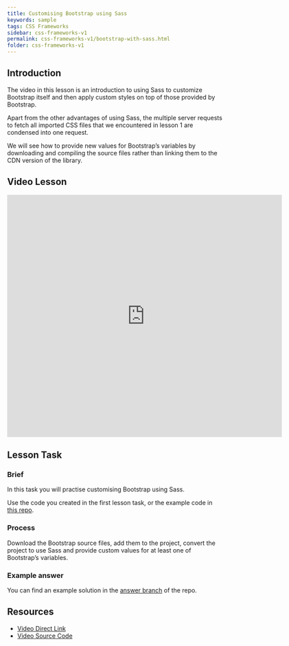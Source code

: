 ```yaml
---
title: Customising Bootstrap using Sass
keywords: sample
tags: CSS Frameworks
sidebar: css-frameworks-v1
permalink: css-frameworks-v1/bootstrap-with-sass.html
folder: css-frameworks-v1
---
```


## Introduction

The video in this lesson is an introduction to using Sass to customize Bootstrap itself and then apply custom styles on top of those provided by Bootstrap.

Apart from the other advantages of using Sass, the multiple server requests to fetch all imported CSS files that we encountered in lesson 1 are condensed into one request.

We will see how to provide new values for Bootstrap’s variables by downloading and compiling the source files rather than linking them to the CDN version of the library.

## Video Lesson

<iframe src="https://player.vimeo.com/video/436570675?h=f1a856b931" width="640" height="564" frameborder="0" allow="autoplay; fullscreen" allowfullscreen></iframe>

## Lesson Task

### Brief

In this task you will practise customising Bootstrap using Sass.

Use the code you created in the first lesson task, or the example code in [this repo](https://github.com/NoroffFEU/customising-bootstrap-with-sass-lesson-task).

### Process

Download the Bootstrap source files, add them to the project, convert the project to use Sass and provide custom values for at least one of Bootstrap’s variables.

### Example answer

You can find an example solution in the [answer branch](https://github.com/NoroffFEU/customising-bootstrap-with-sass-lesson-task/tree/answer) of the repo.

## Resources

- [Video Direct Link](https://vimeo.com/436570675/f1a856b931)
- [Video Source Code](https://github.com/NoroffFEU/customising-bootstrap-with-sass)